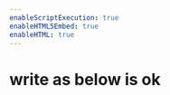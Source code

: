 ```yaml
---
enableScriptExecution: true
enableHTML5Embed: true
enableHTML: true
---
```


# write as below is ok

